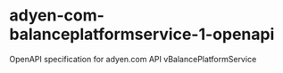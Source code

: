 # adyen-com-balanceplatformservice-1-openapi
OpenAPI specification for adyen.com API vBalancePlatformService
